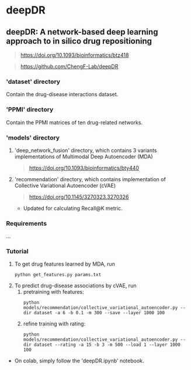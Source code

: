 # deepDR
## deepDR: A network-based deep learning approach to in silico drug repositioning
> https://doi.org/10.1093/bioinformatics/btz418

> https://github.com/ChengF-Lab/deepDR

### 'dataset' directory
Contain the drug-disease interactions dataset.
### 'PPMI' directory
Contain the PPMI matrices of ten drug-related networks.
### 'models' directory
1. 'deep_network_fusion' directory, which contains 3 variants implementations of Multimodal Deep Autoencoder (MDA)
    > https://doi.org/10.1093/bioinformatics/bty440
2. 'recommendation' directory, which contains implementation of Collective Variational Autoencoder (cVAE)
    > https://doi.org/10.1145/3270323.3270326
    - Updated for calculating Recall@K metric.
### Requirements
...
### Tutorial
1. To get drug features learned by MDA, run
    ```
    python get_features.py params.txt
    ```
2. To predict drug-disease associations by cVAE, run
   1. pretraining with features:
       ```
       python models/recommendation/collective_variational_autoencoder.py --dir dataset -a 6 -b 0.1 -m 300 --save --layer 1000 100
       ```
   2. refine training with rating:
       ```
       python models/recommendation/collective_variational_autoencoder.py --dir dataset --rating -a 15 -b 3 -m 500 --load 1 --layer 1000 100
       ```
- On colab, simply follow the 'deepDR.ipynb' notebook.